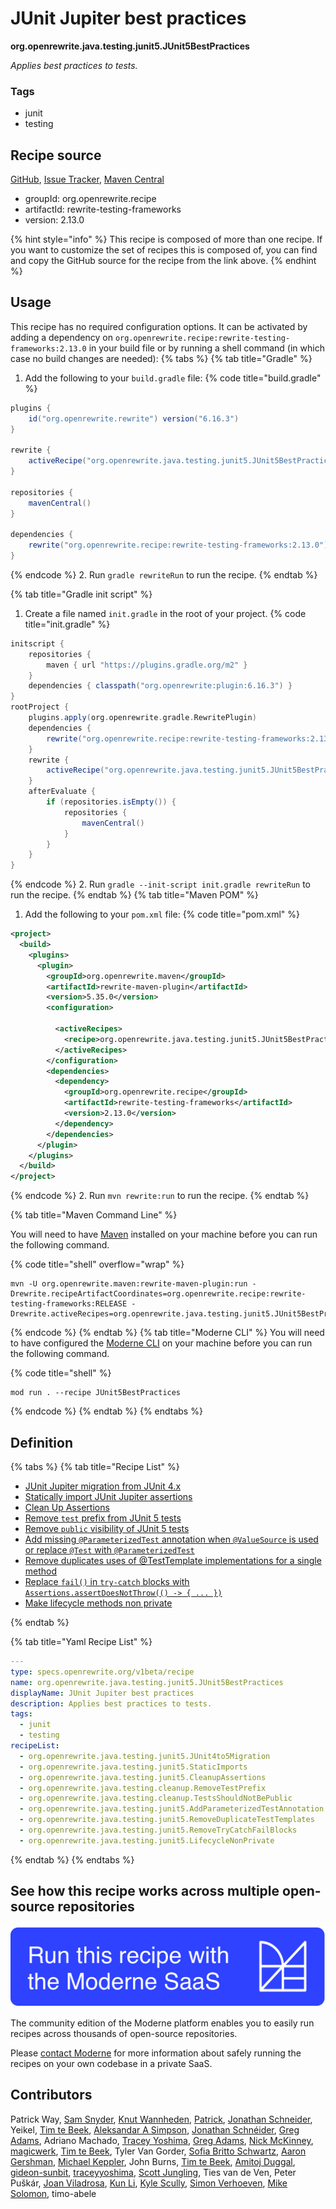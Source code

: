 # JUnit Jupiter best practices

**org.openrewrite.java.testing.junit5.JUnit5BestPractices**

_Applies best practices to tests._

### Tags

* junit
* testing

## Recipe source

[GitHub](https://github.com/openrewrite/rewrite-testing-frameworks/blob/main/src/main/resources/META-INF/rewrite/junit5.yml), [Issue Tracker](https://github.com/openrewrite/rewrite-testing-frameworks/issues), [Maven Central](https://central.sonatype.com/artifact/org.openrewrite.recipe/rewrite-testing-frameworks/2.13.0/jar)

* groupId: org.openrewrite.recipe
* artifactId: rewrite-testing-frameworks
* version: 2.13.0

{% hint style="info" %}
This recipe is composed of more than one recipe. If you want to customize the set of recipes this is composed of, you can find and copy the GitHub source for the recipe from the link above.
{% endhint %}

## Usage

This recipe has no required configuration options. It can be activated by adding a dependency on `org.openrewrite.recipe:rewrite-testing-frameworks:2.13.0` in your build file or by running a shell command (in which case no build changes are needed): 
{% tabs %}
{% tab title="Gradle" %}
1. Add the following to your `build.gradle` file:
{% code title="build.gradle" %}
```groovy
plugins {
    id("org.openrewrite.rewrite") version("6.16.3")
}

rewrite {
    activeRecipe("org.openrewrite.java.testing.junit5.JUnit5BestPractices")
}

repositories {
    mavenCentral()
}

dependencies {
    rewrite("org.openrewrite.recipe:rewrite-testing-frameworks:2.13.0")
}
```
{% endcode %}
2. Run `gradle rewriteRun` to run the recipe.
{% endtab %}

{% tab title="Gradle init script" %}
1. Create a file named `init.gradle` in the root of your project.
{% code title="init.gradle" %}
```groovy
initscript {
    repositories {
        maven { url "https://plugins.gradle.org/m2" }
    }
    dependencies { classpath("org.openrewrite:plugin:6.16.3") }
}
rootProject {
    plugins.apply(org.openrewrite.gradle.RewritePlugin)
    dependencies {
        rewrite("org.openrewrite.recipe:rewrite-testing-frameworks:2.13.0")
    }
    rewrite {
        activeRecipe("org.openrewrite.java.testing.junit5.JUnit5BestPractices")
    }
    afterEvaluate {
        if (repositories.isEmpty()) {
            repositories {
                mavenCentral()
            }
        }
    }
}
```
{% endcode %}
2. Run `gradle --init-script init.gradle rewriteRun` to run the recipe.
{% endtab %}
{% tab title="Maven POM" %}
1. Add the following to your `pom.xml` file:
{% code title="pom.xml" %}
```xml
<project>
  <build>
    <plugins>
      <plugin>
        <groupId>org.openrewrite.maven</groupId>
        <artifactId>rewrite-maven-plugin</artifactId>
        <version>5.35.0</version>
        <configuration>
          
          <activeRecipes>
            <recipe>org.openrewrite.java.testing.junit5.JUnit5BestPractices</recipe>
          </activeRecipes>
        </configuration>
        <dependencies>
          <dependency>
            <groupId>org.openrewrite.recipe</groupId>
            <artifactId>rewrite-testing-frameworks</artifactId>
            <version>2.13.0</version>
          </dependency>
        </dependencies>
      </plugin>
    </plugins>
  </build>
</project>
```
{% endcode %}
2. Run `mvn rewrite:run` to run the recipe.
{% endtab %}

{% tab title="Maven Command Line" %}

You will need to have [Maven](https://maven.apache.org/download.cgi) installed on your machine before you can run the following command.

{% code title="shell" overflow="wrap" %}
```shell
mvn -U org.openrewrite.maven:rewrite-maven-plugin:run -Drewrite.recipeArtifactCoordinates=org.openrewrite.recipe:rewrite-testing-frameworks:RELEASE -Drewrite.activeRecipes=org.openrewrite.java.testing.junit5.JUnit5BestPractices 
```
{% endcode %}
{% endtab %}
{% tab title="Moderne CLI" %}
You will need to have configured the [Moderne CLI](https://docs.moderne.io/moderne-cli/cli-intro) on your machine before you can run the following command.

{% code title="shell" %}
```shell
mod run . --recipe JUnit5BestPractices
```
{% endcode %}
{% endtab %}
{% endtabs %}

## Definition

{% tabs %}
{% tab title="Recipe List" %}
* [JUnit Jupiter migration from JUnit 4.x](../../../java/testing/junit5/junit4to5migration.md)
* [Statically import JUnit Jupiter assertions](../../../java/testing/junit5/staticimports.md)
* [Clean Up Assertions](../../../java/testing/junit5/cleanupassertions.md)
* [Remove `test` prefix from JUnit 5 tests](../../../java/testing/cleanup/removetestprefix.md)
* [Remove `public` visibility of JUnit 5 tests](../../../java/testing/cleanup/testsshouldnotbepublic.md)
* [Add missing `@ParameterizedTest` annotation when `@ValueSource` is used or replace `@Test` with `@ParameterizedTest`](../../../java/testing/junit5/addparameterizedtestannotation.md)
* [Remove duplicates uses of @TestTemplate implementations for a single method](../../../java/testing/junit5/removeduplicatetesttemplates.md)
* [Replace `fail()` in `try-catch` blocks with `Assertions.assertDoesNotThrow(() -> { ... })`](../../../java/testing/junit5/removetrycatchfailblocks.md)
* [Make lifecycle methods non private](../../../java/testing/junit5/lifecyclenonprivate.md)

{% endtab %}

{% tab title="Yaml Recipe List" %}
```yaml
---
type: specs.openrewrite.org/v1beta/recipe
name: org.openrewrite.java.testing.junit5.JUnit5BestPractices
displayName: JUnit Jupiter best practices
description: Applies best practices to tests.
tags:
  - junit
  - testing
recipeList:
  - org.openrewrite.java.testing.junit5.JUnit4to5Migration
  - org.openrewrite.java.testing.junit5.StaticImports
  - org.openrewrite.java.testing.junit5.CleanupAssertions
  - org.openrewrite.java.testing.cleanup.RemoveTestPrefix
  - org.openrewrite.java.testing.cleanup.TestsShouldNotBePublic
  - org.openrewrite.java.testing.junit5.AddParameterizedTestAnnotation
  - org.openrewrite.java.testing.junit5.RemoveDuplicateTestTemplates
  - org.openrewrite.java.testing.junit5.RemoveTryCatchFailBlocks
  - org.openrewrite.java.testing.junit5.LifecycleNonPrivate

```
{% endtab %}
{% endtabs %}

## See how this recipe works across multiple open-source repositories

[![Moderne Link Image](/.gitbook/assets/ModerneRecipeButton.png)](https://app.moderne.io/recipes/org.openrewrite.java.testing.junit5.JUnit5BestPractices)

The community edition of the Moderne platform enables you to easily run recipes across thousands of open-source repositories.

Please [contact Moderne](https://moderne.io/product) for more information about safely running the recipes on your own codebase in a private SaaS.

## Contributors
Patrick Way, [Sam Snyder](mailto:sam@moderne.io), [Knut Wannheden](mailto:knut@moderne.io), [Patrick](mailto:patway99@gmail.com), [Jonathan Schneider](mailto:jkschneider@gmail.com), Yeikel, [Tim te Beek](mailto:tim.te.beek@jdriven.com), [Aleksandar A Simpson](mailto:alek@asu.me), [Jonathan Schnéider](mailto:jkschneider@gmail.com), [Greg Adams](mailto:gadams@gmail.com), Adriano Machado, [Tracey Yoshima](mailto:tracey.yoshima@gmail.com), [Greg Adams](mailto:greg@moderne.io), [Nick McKinney](mailto:mckinneynicholas@gmail.com), [magicwerk](mailto:magicwerk@gmail.com), [Tim te Beek](mailto:tim@moderne.io), Tyler Van Gorder, [Sofia Britto Schwartz](mailto:sofia.b.schwartz@gmail.com), [Aaron Gershman](mailto:aegershman@gmail.com), [Michael Keppler](mailto:bananeweizen@gmx.de), John Burns, [Tim te Beek](mailto:timtebeek@gmail.com), [Amitoj Duggal](mailto:amitojduggal@gmail.com), [gideon-sunbit](mailto:gideon.pertzov@sunbit.com), [traceyyoshima](mailto:tracey.yoshima@gmail.com), [Scott Jungling](mailto:scott.jungling@gmail.com), Ties van de Ven, Peter Puškár, [Joan Viladrosa](mailto:joan@moderne.io), [Kun Li](mailto:kun@moderne.io), [Kyle Scully](mailto:scullykns@gmail.com), [Simon Verhoeven](mailto:verhoeven.simon@gmail.com), [Mike Solomon](mailto:mikesol@hey.com), timo-abele
